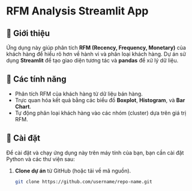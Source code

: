 # RFM Analysis Streamlit App

## 🚀 Giới thiệu
Ứng dụng này giúp phân tích **RFM (Recency, Frequency, Monetary)** của khách hàng để hiểu rõ hơn về hành vi và phân loại khách hàng. Dự án sử dụng **Streamlit** để tạo giao diện tương tác và **pandas** để xử lý dữ liệu.

## 📝 Các tính năng
- Phân tích RFM của khách hàng từ dữ liệu bán hàng.
- Trực quan hóa kết quả bằng các biểu đồ **Boxplot**, **Histogram**, và **Bar Chart**.
- Tự động phân loại khách hàng vào các nhóm (cluster) dựa trên giá trị RFM.

## 🔧 Cài đặt
Để cài đặt và chạy ứng dụng này trên máy tính của bạn, bạn cần cài đặt Python và các thư viện sau:

1. **Clone dự án** từ GitHub (hoặc tải về mã nguồn).
   ```bash
   git clone https://github.com/username/repo-name.git
